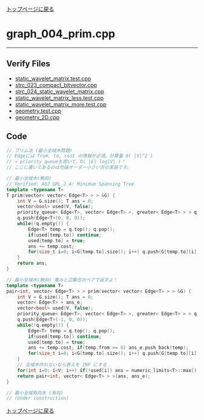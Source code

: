 [トップページに戻る](../index.html)

# graph\_004\_prim.cpp
---

## Verify Files
* [static\_wavelet\_matrix.test.cpp](../verified/static_wavelet_matrix.test.cpp)
* [strc\_023\_compact\_bitvector.cpp](../verified/strc_023_compact_bitvector.cpp)
* [strc\_024\_static\_wavelet\_matrix.cpp](../verified/strc_024_static_wavelet_matrix.cpp)
* [static\_wavelet\_matrix\_less.test.cpp](../verified/static_wavelet_matrix_less.test.cpp)
* [static\_wavelet\_matrix\_more.test.cpp](../verified/static_wavelet_matrix_more.test.cpp)
* [geometry.test.cpp](../verified/geometry.test.cpp)
* [geometry\_2D.cpp](../verified/geometry_2D.cpp)

## Code

```cpp
// プリム法 (最小全域木問題)
// Edgeには from, to, cost の情報が必須。計算量 O( |V|^2 )
// → priority_queueを用いて、O( |E| log|V| )！
// ここに書いてあるのは勿論オーダー小さい方の実装です。

// 最小全域木(無向)
// Verified: AOJ GRL_2_A: Minimum Spanning Tree
template <typename T>
T prim(vector< vector< Edge<T> > > &G) {
    int V = G.size(); T ans = 0;
    vector<bool> used(V, false);
    priority_queue< Edge<T>, vector< Edge<T> >, greater< Edge<T> > > q;
    q.push(Edge<T>(0, 0, 0));
    while(!q.empty()) {
        Edge<T> temp = q.top(); q.pop();
        if(used[temp.to]) continue;
        used[temp.to] = true;
        ans += temp.cost;
        for(size_t i=0; i<G[temp.to].size(); i++) q.push(G[temp.to][i]);
    }
    return ans;
}

// 最小全域木(無向) 重みと辺集合のペアで返すよ！
template <typename T>
pair<int, vector< Edge<T> > > prim(vector< vector< Edge<T> > > &G) {
    int V = G.size(); T ans = 0;
    vector< Edge<T> > ans_e;
    vector<bool> used(V, false);
    priority_queue< Edge<T>, vector< Edge<T> >, greater< Edge<T> > > q;
    q.push(Edge<T>(-1, 0, 0));
    while(!q.empty()) {
        Edge<T> temp = q.top(); q.pop();
        if(used[temp.to]) continue;
        used[temp.to] = true;
        ans += temp.cost; if(temp.from >= 0) ans_e.push_back(temp);
        for(size_t i=0; i<G[temp.to].size(); i++) q.push(G[temp.to][i]);
    }
    // 全域木作れないなら答えを INF にする
    for(int i=0; i<V; i++) if(!used[i]) ans = numeric_limits<T>::max();
    return pair<int, vector< Edge<T> > >(ans, ans_e);
}

// 最小全域有向木 (有向)
// (Under construction)
```

[トップページに戻る](../index.html)
